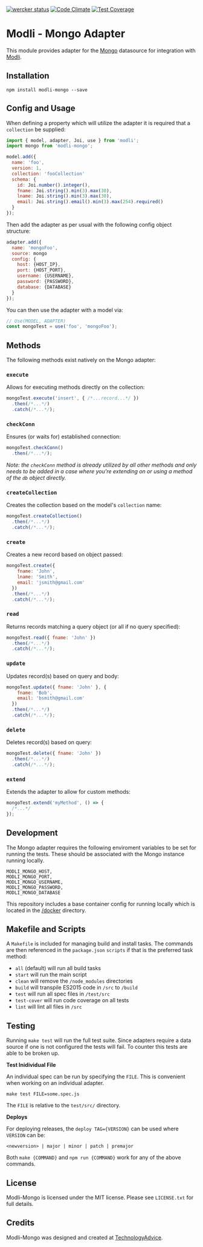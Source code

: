 [![wercker status](https://app.wercker.com/status/965720bdeb6427fcccf0323da755240b/s/master "wercker status")](https://app.wercker.com/project/bykey/965720bdeb6427fcccf0323da755240b)
[![Code Climate](https://codeclimate.com/github/node-modli/modli-mongo/badges/gpa.svg)](https://codeclimate.com/github/node-modli/modli-mongo)
[![Test Coverage](https://codeclimate.com/github/node-modli/modli-mongo/badges/coverage.svg)](https://codeclimate.com/github/node-modli/modli-mongo/coverage)

# Modli - Mongo Adapter

This module provides adapter for the [Mongo](https://www.mongodb.com)
datasource for integration with [Modli](https://github.com/node-modli).

## Installation

```
npm install modli-mongo --save
```

## Config and Usage

When defining a property which will utilize the adapter it is required that a
`collection` be supplied:

```javascript
import { model, adapter, Joi, use } from 'modli';
import mongo from 'modli-mongo';

model.add({
  name: 'foo',
  version: 1,
  collection: 'fooCollection'
  schema: {
    id: Joi.number().integer(),
    fname: Joi.string().min(3).max(30),
    lname: Joi.string().min(3).max(30),
    email: Joi.string().email().min(3).max(254).required()
  }
});
```

Then add the adapter as per usual with the following config object structure:

```javascript
adapter.add({
  name: 'mongoFoo',
  source: mongo
  config: {
    host: {HOST_IP},
    port: {HOST_PORT},
    username: {USERNAME},
    password: {PASSWORD},
    database: {DATABASE}
  }
});
```

You can then use the adapter with a model via:

```javascript
// Use(MODEL, ADAPTER)
const mongoTest = use('foo', 'mongoFoo');
```

## Methods

The following methods exist natively on the Mongo adapter:

### `execute`

Allows for executing methods directly on the collection:

```javascript
mongoTest.execute('insert', { /*...record...*/ })
  .then(/*...*/)
  .catch(/*...*/);
```

### `checkConn`

Ensures (or waits for) established connection:

```javascript
mongoTest.checkConn()
  .then(/*...*/);
```

*Note: the `checkConn` method is already utilized by all other methods
and only needs to be added in a case where you're extending
on or using a method of the `db` object directly.*

### `createCollection`

Creates the collection based on the model's `collection` name:

```javascript
mongoTest.createCollection()
  .then(/*...*/)
  .catch(/*...*/);
```

### `create`

Creates a new record based on object passed:

```javascript
mongoTest.create({
    fname: 'John',
    lname: 'Smith',
    email: 'jsmith@gmail.com'
  })
  .then(/*...*/)
  .catch(/*...*/);
```

### `read`

Returns records matching a query object (or all if no query specified):

```javascript
mongoTest.read({ fname: 'John' })
  .then(/*...*/)
  .catch(/*...*/);
```

### `update`

Updates record(s) based on query and body:

```javascript
mongoTest.update({ fname: 'John' }, {
    fname: 'Bob',
    email: 'bsmith@gmail.com'
  })
  .then(/*...*/)
  .catch(/*...*/);
```

### `delete`

Deletes record(s) based on query:

```javascript
mongoTest.delete({ fname: 'John' })
  .then(/*...*/)
  .catch(/*...*/);
```

### `extend`

Extends the adapter to allow for custom methods:

```javascript
mongoTest.extend('myMethod', () => {
  /*...*/
});
```

## Development

The Mongo adapter requires the following enviroment variables to be set for
running the tests. These should be associated with the Mongo instance running
locally.

```
MODLI_MONGO_HOST,
MODLI_MONGO_PORT,
MODLI_MONGO_USERNAME,
MODLI_MONGO_PASSWORD,
MODLI_MONGO_DATABASE
```

This repository includes a base container config for running locally which is
located in the [/docker](/docker) directory.

## Makefile and Scripts

A `Makefile` is included for managing build and install tasks. The commands are
then referenced in the `package.json` `scripts` if that is the preferred
task method:

* `all` (default) will run all build tasks
* `start` will run the main script
* `clean` will remove the `/node_modules` directories
* `build` will transpile ES2015 code in `/src` to `/build`
* `test` will run all spec files in `/test/src`
* `test-cover` will run code coverage on all tests
* `lint` will lint all files in `/src`

## Testing

Running `make test` will run the full test suite. Since adapters require a data
source if one is not configured the tests will fail. To counter this tests are
able to be broken up.

**Test Inidividual File**

An individual spec can be run by specifying the `FILE`. This is convenient when
working on an individual adapter.

```
make test FILE=some.spec.js
```

The `FILE` is relative to the `test/src/` directory.

**Deploys**

For deploying releases, the `deploy TAG={VERSION}` can be used where `VERSION` can be:

```
<newversion> | major | minor | patch | premajor
```

Both `make {COMMAND}` and `npm run {COMMAND}` work for any of the above commands.

## License

Modli-Mongo is licensed under the MIT license. Please see `LICENSE.txt` for full details.

## Credits

Modli-Mongo was designed and created at [TechnologyAdvice](http://www.technologyadvice.com).